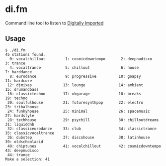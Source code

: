 di.fm
=====

Command line tool to listen to [Digitally Imported][di.fm]

Usage
-----

    $ ./di.fm
    45 stations found.
      0: vocalchillout         1: cosmicdowntempo       2: deepnudisco           3: trance
      4: vocaltrance           5: chillout              6: house                 7: harddance
      8: eurodance             9: progressive          10: goapsy               11: hardcore
     12: djmixes              13: lounge               14: ambient              15: drumandbass
     16: classictechno        17: ukgarage             18: breaks               19: techno
     20: soulfulhouse         21: futuresynthpop       22: electro              23: tribalhouse
     24: funkyhouse           25: minimal              26: spacemusic           27: hardstyle
     28: techhouse            29: psychill             30: chilloutdreams       31: liquiddnb
     32: classiceurodance     33: club                 34: classictrance        35: classicvocaltrance
     36: dubstep              37: discohouse           38: latinhouse           39: oldschoolacid
     40: chiptunes            41: vocalchillout        42: cosmicdowntempo      43: deepnudisco
     44: trance
    Make a selection: 41


[di.fm]: http://di.fm
